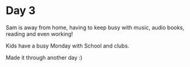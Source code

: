 # Day 3

Sam is away from home, having to keep busy with music, audio books, reading and even working! 

Kids have a busy Monday with School and clubs. 

Made it through another day :) 
